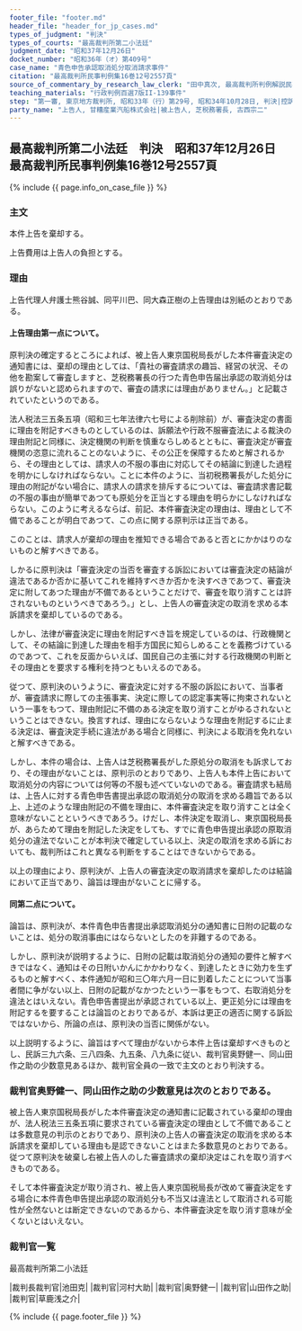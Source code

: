 ```yaml
---
footer_file: "footer.md"
header_file: "header_for_jp_cases.md"
types_of_judgment: "判決"
types_of_courts: "最高裁判所第二小法廷"
judgment_date: "昭和37年12月26日"
docket_number: "昭和36年（オ）第409号"
case_name: "青色申告承認取消処分取消請求事件"
citation: "最高裁判所民事判例集16巻12号2557頁"
source_of_commentary_by_research_law_clerk: "田中真次, 最高裁判所判例解説民事篇昭和37年度479頁"
teaching_materials: "行政判例百選7版II-139事件"
step: "第一審, 東京地方裁判所, 昭和33年（行）第29号, 昭和34年10月28日, 判決|控訴審, 東京高等裁判所, 昭和34年（ネ）第2702号, 昭和36年1月21日, 判決"
party_name: "上告人, 甘糟産業汽船株式会社|被上告人, 芝税務署長, 古西宗二"
---
```


## 最高裁判所第二小法廷　判決　昭和37年12月26日　最高裁判所民事判例集16巻12号2557頁




{% include {{ page.info_on_case_file }}  %}

















### 主文



本件上告を棄却する。

上告費用は上告人の負担とする。





### 理由



上告代理人弁護士熊谷誠、同平川巴、同大森正樹の上告理由は別紙のとおりである。

#### 上告理由第一点について。

原判決の確定するところによれば、被上告人東京国税局長がした本件審査決定の通知書には、棄却の理由としては、「貴社の審査請求の趣旨、経営の状況、その他を勘案して審査しますと、芝税務署長の行つた青色申告届出承認の取消処分は誤りがないと認められますので、審査の請求には理由がありません。」と記載されていたというのである。

法人税法三五条五項（昭和三七年法律六七号による削除前）が、審査決定の書面に理由を附記すべきものとしているのは、訴願法や行政不服審査法による裁決の理由附記と同様に、決定機関の判断を慎重ならしめるとともに、審査決定が審査機関の恣意に流れることのないように、その公正を保障するためと解されるから、その理由としては、請求人の不服の事由に対応してその結論に到達した過程を明かにしなければならない。ことに本件のように、当初税務署長がした処分に理由の附記がない場合に、請求人の請求を排斥するについては、審査請求書記載の不服の事由が簡単であつても原処分を正当とする理由を明らかにしなければならない。このように考えるならば、前記、本件審査決定の理由は、理由として不備であることが明白であつて、この点に関する原判示は正当である。

このことは、請求人が棄却の理由を推知できる場合であると否とにかかはりのないものと解すべきである。

しかるに原判決は「審査決定の当否を審査する訴訟においては審査決定の結論が違法であるか否かに基いてこれを維持すべきか否かを決すべきであつて、審査決定に附してあつた理由が不備であるということだけで、審査を取り消すことは許されないものというべきであろう。」とし、上告人の審査決定の取消を求める本訴請求を棄却しているのである。



しかし、法律が審査決定に理由を附記すべき旨を規定しているのは、行政機関として、その結論に到達した理由を相手方国民に知らしめることを義務づけているのであつて、これを反面からいえば、国民自己の主張に対する行政機関の判断とその理由とを要求する権利を持つともいえるのである。

従つて、原判決のいうように、審査決定に対する不服の訴訟において、当事者が、審査請求に際しての主張事実、決定に際しての認定事実等に拘束されないという一事をもつて、理由附記に不備のある決定を取り消すことがゆるされないということはできない。換言すれば、理由にならないような理由を附記するに止まる決定は、審査決定手続に違法がある場合と同様に、判決による取消を免れないと解すべきである。

しかし、本件の場合は、上告人は芝税務署長がした原処分の取消をも訴求しており、その理由がないことは、原判示のとおりであり、上告人も本件上告において取消処分の内容については何等の不服も述べていないのである。審査請求も結局は、上告人に対する青色申告書提出承認の取消処分の取消を求める趣旨である以上、上述のような理由附記の不備を理由に、本件審査決定を取り消すことは全く意味がないことというべきであろう。けだし、本件決定を取消し、東京国税局長が、あらためて理由を附記した決定をしても、すでに青色申告提出承認の原取消処分の違法でないことが本判決で確定している以上、決定の取消を求める訴においても、裁判所はこれと異なる判断をすることはできないからである。

以上の理由により、原判決が、上告人の審査決定の取消請求を棄却したのは結論において正当であり、論旨は理由がないことに帰する。

#### 同第二点について。

論旨は、原判決が、本件青色申告書提出承認取消処分の通知書に日附の記載のないことは、処分の取消事由にはならないとしたのを非難するのである。

しかし、原判決が説明するように、日附の記載は取消処分の通知の要件と解すべきではなく、通知はその日附いかんにかかわりなく、到達したときに効力を生ずるものと解すべく、本件通知が昭和三〇年六月一日に到着したことについて当事者間に争がない以上、日附の記載がなかつたという一事をもつて、右取消処分を違法とはいえない。青色申告書提出が承認されている以上、更正処分には理由を附記するを要することは論旨のとおりであるが、本訴は更正の適否に関する訴訟ではないから、所論の点は、原判決の当否に関係がない。

以上説明するように、論旨はすべて理由がないから本件上告は棄却すべきものとし、民訴三九六条、三八四条、九五条、八九条に従い、裁判官奥野健一、同山田作之助の少数意見あるほか、裁判官全員の一致で主文のとおり判決する。

### 裁判官奥野健一、同山田作之助の少数意見は次のとおりである。

被上告人東京国税局長がした本件審査決定の通知書に記載されている棄却の理由が、法人税法三五条五項に要求されている審査決定の理由として不備であることは多数意見の判示のとおりであり、原判決の上告人の審査決定の取消を求める本訴請求を棄却している理由も是認できないことはまた多数意見のとおりである。従つて原判決を破棄し右被上告人のした審査請求の棄却決定はこれを取り消すべきものである。

そして本件審査決定が取り消され、被上告人東京国税局長が改めて審査決定をする場合に本件青色申告提出承認の取消処分も不当又は違法として取消される可能性が全然ないとは断定できないのであるから、本件審査決定を取り消す意味が全くないとはいえない。

### 裁判官一覧

最高裁判所第二小法廷

|裁判長裁判官|池田克|
|裁判官|河村大助|
|裁判官|奥野健一|
|裁判官|山田作之助|
|裁判官|草鹿浅之介|


{% include {{ page.footer_file }}  %}


